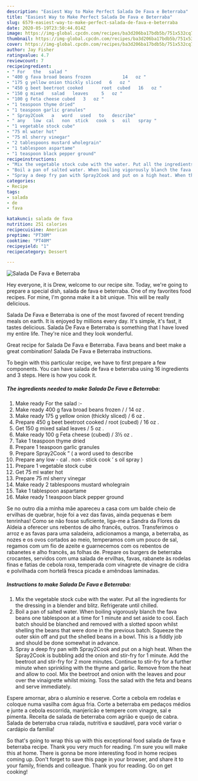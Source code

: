 ```yaml
---
description: "Easiest Way to Make Perfect Salada De Fava e Beterraba"
title: "Easiest Way to Make Perfect Salada De Fava e Beterraba"
slug: 6579-easiest-way-to-make-perfect-salada-de-fava-e-beterraba
date: 2020-05-19T23:50:44.014Z
image: https://img-global.cpcdn.com/recipes/ba3d206ba17bdb5b/751x532cq70/salada-de-fava-e-beterraba-recipe-main-photo.jpg
thumbnail: https://img-global.cpcdn.com/recipes/ba3d206ba17bdb5b/751x532cq70/salada-de-fava-e-beterraba-recipe-main-photo.jpg
cover: https://img-global.cpcdn.com/recipes/ba3d206ba17bdb5b/751x532cq70/salada-de-fava-e-beterraba-recipe-main-photo.jpg
author: Jay Fisher
ratingvalue: 4.7
reviewcount: 7
recipeingredient:
- " For   the   salad "
- "400 g fava broad beans frozen            14   oz "
- "175 g yellow onion thickly sliced   6   oz "
- "450 g beet beetroot cooked       root  cubed   16   oz "
- "150 g mixed   salad   leaves     5   oz "
- "100 g Feta cheese cubed   3   oz "
- "1 teaspoon thyme dried"
- "1 teaspoon garlic granules"
- " Spray2Cook   a   word   used   to   describe"
- " any   low  cal   non  stick   cook  s   oil   spray "
- "1 vegetable stock cube"
- "75 ml water hot"
- "75 ml sherry vinegar"
- "2 tablespoons mustard wholegrain"
- "1 tablespoon aspartame"
- "1 teaspoon black pepper ground"
recipeinstructions:
- "Mix the vegetable stock cube with the water. Put all the ingredients for the dressing in a blender and blitz. Refrigerate until chilled."
- "Boil a pan of salted water. When boiling vigorously blanch the fava beans one tablespoon at a time for 1 minute and set aside to cool. Each batch should be blanched and removed with a slotted spoon whilst shelling the beans that were done in the previous batch. Squeeze the outer skin off and put the shelled beans in a bowl. This is a fiddly job and should be done somewhat in advance."
- "Spray a deep fry pan with Spray2Cook and put on a high heat. When the Spray2Cook is bubbling add the onion and stir-fry for 1 minute. Add the beetroot and stir-fry for 2 more minutes. Continue to stir-fry for a further minute when sprinkling with the thyme and garlic. Remove from the heat and allow to cool. Mix the beetroot and onion with the leaves and pour over the vinaigrette whilst mixing. Toss the salad with the feta and beans and serve immediately."
categories:
- Recipe
tags:
- salada
- de
- fava

katakunci: salada de fava 
nutrition: 251 calories
recipecuisine: American
preptime: "PT30M"
cooktime: "PT40M"
recipeyield: "1"
recipecategory: Dessert

---
```



![Salada De Fava e Beterraba](https://img-global.cpcdn.com/recipes/ba3d206ba17bdb5b/751x532cq70/salada-de-fava-e-beterraba-recipe-main-photo.jpg)

Hey everyone, it is Drew, welcome to our recipe site. Today, we're going to prepare a special dish, salada de fava e beterraba. One of my favorites food recipes. For mine, I'm gonna make it a bit unique. This will be really delicious.

Salada De Fava e Beterraba is one of the most favored of recent trending meals on earth. It is enjoyed by millions every day. It's simple, it's fast, it tastes delicious. Salada De Fava e Beterraba is something that I have loved my entire life. They're nice and they look wonderful.

Great recipe for Salada De Fava e Beterraba. Fava beans and beet make a great combination! Salada De Fava e Beterraba instructions.


To begin with this particular recipe, we have to first prepare a few components. You can have salada de fava e beterraba using 16 ingredients and 3 steps. Here is how you cook it.

<!--inarticleads1-->

##### The ingredients needed to make Salada De Fava e Beterraba:

1. Make ready  For   the   salad :-
1. Make ready 400 g fava broad beans frozen     /     /  14   oz .
1. Make ready 175 g yellow onion (thickly sliced) /  6   oz .
1. Prepare 450 g beet beetroot cooked     /  root  (cubed) /  16   oz .
1. Get 150 g mixed   salad   leaves   /  5   oz .
1. Make ready 100 g Feta cheese (cubed) /  3½   oz .
1. Take 1 teaspoon thyme dried
1. Prepare 1 teaspoon garlic granules
1. Prepare  Spray2Cook ” ( a   word   used   to   describe
1. Prepare  any   low - cal .  non - stick   cook ’ s   oil   spray )
1. Prepare 1 vegetable stock cube
1. Get 75 ml water hot
1. Prepare 75 ml sherry vinegar
1. Make ready 2 tablespoons mustard wholegrain
1. Take 1 tablespoon aspartame
1. Make ready 1 teaspoon black pepper ground


Se no outro dia a minha mãe apareceu a casa com um balde cheio de ervilhas de quebrar, hoje foi a vez das favas, ainda pequenas e bem tenrinhas! Como se não fosse suficiente, liga-me a Sandra da Flores da Aldeia a oferecer uns rebentos de alho francês, outros. Transferimos o arroz e as favas para uma saladeira, adicionamos a manga, a beterraba, as nozes e os ovos cortados ao meio, temperamos com um pouco de sal, regamos com um fio de azeite e guarnecemos com os rebentos de rabanetes e alho francês, as folhas de. Prepare os burgers de beterraba crocantes, servidos com uma salada de ervilhas, favas, rabanete às rodelas finas e fatias de cebola roxa, temperada com vinagrete de vinagre de cidra e polvilhada com hortelã fresca picada e amêndoas laminadas. 

<!--inarticleads2-->

##### Instructions to make Salada De Fava e Beterraba:

1. Mix the vegetable stock cube with the water. Put all the ingredients for the dressing in a blender and blitz. Refrigerate until chilled.
1. Boil a pan of salted water. When boiling vigorously blanch the fava beans one tablespoon at a time for 1 minute and set aside to cool. Each batch should be blanched and removed with a slotted spoon whilst shelling the beans that were done in the previous batch. Squeeze the outer skin off and put the shelled beans in a bowl. This is a fiddly job and should be done somewhat in advance.
1. Spray a deep fry pan with Spray2Cook and put on a high heat. When the Spray2Cook is bubbling add the onion and stir-fry for 1 minute. Add the beetroot and stir-fry for 2 more minutes. Continue to stir-fry for a further minute when sprinkling with the thyme and garlic. Remove from the heat and allow to cool. Mix the beetroot and onion with the leaves and pour over the vinaigrette whilst mixing. Toss the salad with the feta and beans and serve immediately.


Espere amornar, abra o alumínio e reserve. Corte a cebola em rodelas e coloque numa vasilha com água fria. Corte a beterraba em pedaços médios e junte a cebola escorrida, manjericão e tempere com vinagre, sal e pimenta. Receita de salada de beterraba com agrião e queijo de cabra. Salada de beterraba crua ralada, nutritiva e saudável, para você variar o cardápio da família! 

So that's going to wrap this up with this exceptional food salada de fava e beterraba recipe. Thank you very much for reading. I'm sure you will make this at home. There is gonna be more interesting food in home recipes coming up. Don't forget to save this page in your browser, and share it to your family, friends and colleague. Thank you for reading. Go on get cooking!
